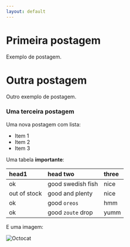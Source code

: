```yaml
---
layout: default
---
```


# Primeira postagem

Exemplo de postagem.

# Outra postagem

Outro exemplo de postagem.

### Uma terceira postagem

Uma nova postagem com lista:

* Item 1
* Item 2
* Item 3

Uma tabela **importante**:

| head1        | head two          | three |
|:-------------|:------------------|:------|
| ok           | good swedish fish | nice  |
| out of stock | good and plenty   | nice  |
| ok           | good `oreos`      | hmm   |
| ok           | good `zoute` drop | yumm  |

E uma imagem:

![Octocat](https://github.githubassets.com/images/icons/emoji/octocat.png)
